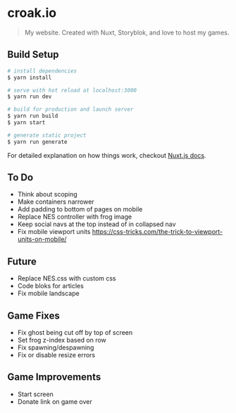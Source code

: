 # croak.io

> My website. Created with Nuxt, Storyblok, and love to host my games.

## Build Setup

``` bash
# install dependencies
$ yarn install

# serve with hot reload at localhost:3000
$ yarn run dev

# build for production and launch server
$ yarn run build
$ yarn start

# generate static project
$ yarn run generate
```

For detailed explanation on how things work, checkout [Nuxt.js docs](https://nuxtjs.org).

## To Do

* Think about scoping
* Make containers narrower
* Add padding to bottom of pages on mobile
* Replace NES controller with frog image
* Keep social navs at the top instead of in collapsed nav
* Fix mobile viewport units https://css-tricks.com/the-trick-to-viewport-units-on-mobile/

## Future

* Replace NES.css with custom css
* Code bloks for articles
* Fix mobile landscape

## Game Fixes

* Fix ghost being cut off by top of screen
* Set frog z-index based on row
* Fix spawning/despawning
* Fix or disable resize errors

## Game Improvements

* Start screen
* Donate link on game over